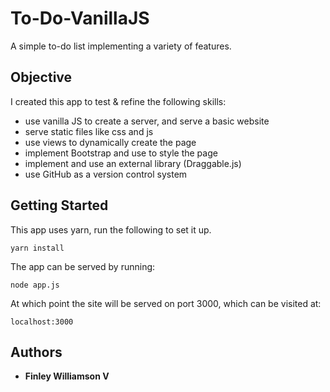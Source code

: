 # To-Do-VanillaJS

A simple to-do list implementing a variety of features.

## Objective
I created this app to test & refine the following skills:
  - use vanilla JS to create a server, and serve a basic website
  - serve static files like css and js
  - use views to dynamically create the page
  - implement Bootstrap and use to style the page
  - implement and use an external library (Draggable.js)
  - use GitHub as a version control system
  
 ## Getting Started
 This app uses yarn, run the following to set it up.
 ```
 yarn install
 ```
 The app can be served by running:
 ```
 node app.js
 ```
 At which point the site will be served on port 3000, which can be visited at:
 ```
 localhost:3000
 ```
 
 ## Authors
 * **Finley Williamson V**
